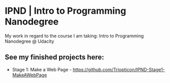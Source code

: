 # IPND | Intro to Programming Nanodegree
My work in regard to the course I am taking: Intro to Programming Nanodegree @ Udacity

## See my finished projects here:
- Stage 1: Make a Web Page - https://github.com/Triopticon/IPND-Stage1-MakeAWebPage

